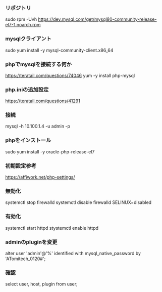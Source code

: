 ### リポジトリ
sudo rpm -Uvh https://dev.mysql.com/get/mysql80-community-release-el7-1.noarch.rpm

### mysqlクライアント
sudo yum install -y mysql-community-client.x86_64

### phpでmysqlを接続する何か
https://teratail.com/questions/74046
yum -y install php-mysql

### php.iniの追加設定
https://teratail.com/questions/41291

### 接続
mysql -h 10.100.1.4 -u admin -p


### phpをインストール
sudo yum install -y oracle-php-release-el7



### 初期設定参考
https://affiwork.net/php-settings/

### 無効化
systemctl stop firewalld
systemctl disable firewalld
SELINUX=disabled

### 有効化
systemctl start httpd
stystemctl enable httpd

### adminのpluginを変更
alter user 'admin'@'%' identified with mysql_native_password by 'ATomitech_0120#';
### 確認
select user, host, plugin from user;
